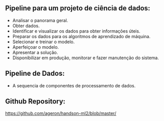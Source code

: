 ## Pipeline para um projeto de ciência de dados:

- Analisar o panorama geral.
- Obter dados.
- Identificar e visualizar os dados para obter informações úteis.
- Preparar os dados para os algoritmos de aprendizado de máquina.
- Selecionar e treinar o modelo.
- Aperfeiçoar o modelo.
- Apresentar a solução.
- Disponibilizar em produção, monitorar e fazer manutenção do sistema.

## Pipeline de Dados:
- A sequencia de componentes de processamento de dados.

## Github Repository:
https://github.com/ageron/handson-ml2/blob/master/